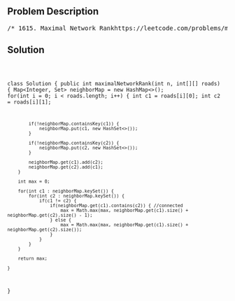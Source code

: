 <!--
<style>
  body { font-family: Arial, sans-serif; }
  .container { max-width: 700px; margin: 0 auto; padding: 10px; }
  .comment-block { background-color: #f9f9f9; padding: 10px; border-left: 5px solid #ccc; overflow-wrap: break-word; white-space: pre-wrap; }
  .code-block { background-color: #f4f4f4; padding: 10px; border: 1px solid #ddd; overflow-wrap: break-word; white-space: pre-wrap; }
</style>
-->

<div class='container'>
<h2>Problem Description</h2>
<div class='comment-block'>
<pre>
/* 1615. Maximal Network Rankhttps://leetcode.com/problems/maximal-network-rank/There is an infrastructure of n cities with some number of roads connecting these cities.Each roads[i] = [ai, bi] indicates that there is a bidirectional road betweencities ai and bi.The network rank of two different cities is defined as the total number of directlyconnected roads to either city. If a road is directly connected to both cities,it is only counted once.The maximal network rank of the infrastructure is the maximum network rank ofall pairs of different cities.Given the integer n and the array roads, return the maximal network rank of theentire infrastructure.Example 1:Input: n = 4, roads = [[0,1],[0,3],[1,2],[1,3]]Output: 4Explanation: The network rank of cities 0 and 1 is 4 as there are 4 roads that areconnected to either 0 or 1. The road between 0 and 1 is only counted once.Example 2:Input: n = 5, roads = [[0,1],[0,3],[1,2],[1,3],[2,3],[2,4]]Output: 5Explanation: There are 5 roads that are connected to cities 1 or 2.Example 3:Input: n = 8, roads = [[0,1],[1,2],[2,3],[2,4],[5,6],[5,7]]Output: 5Explanation: The network rank of 2 and 5 is 5. Notice that all the cities do nothave to be connected.Constraints:2 <= n <= 1000 <= roads.length <= n * (n - 1) / 2roads[i].length == 20 <= ai, bi <= n-1ai != biEach pair of cities has at most one road connecting them.*/</pre>
</div>

<h2>Solution</h2>
<div class='code-block'>
<pre><code class='language-java'>

class Solution {
    public int maximalNetworkRank(int n, int[][] roads) {
        Map<Integer, Set<Integer>> neighborMap = new HashMap<>();
        for(int i = 0; i < roads.length; i++) {
            int c1 = roads[i][0];
            int c2 = roads[i][1];

            if(!neighborMap.containsKey(c1)) {
                neighborMap.put(c1, new HashSet<>());
            }

            if(!neighborMap.containsKey(c2)) {
                neighborMap.put(c2, new HashSet<>());
            }

            neighborMap.get(c1).add(c2);
            neighborMap.get(c2).add(c1);
        }

        int max = 0;

        for(int c1 : neighborMap.keySet()) {
            for(int c2 : neighborMap.keySet()) {
                if(c1 != c2) {
                    if(neighborMap.get(c1).contains(c2)) { //connected
                        max = Math.max(max, neighborMap.get(c1).size() + neighborMap.get(c2).size() - 1);
                    } else {
                        max = Math.max(max, neighborMap.get(c1).size() + neighborMap.get(c2).size());
                    }
                }
            }
        }

        return max;
        
    }
}</code></pre>
</div>
</div>
